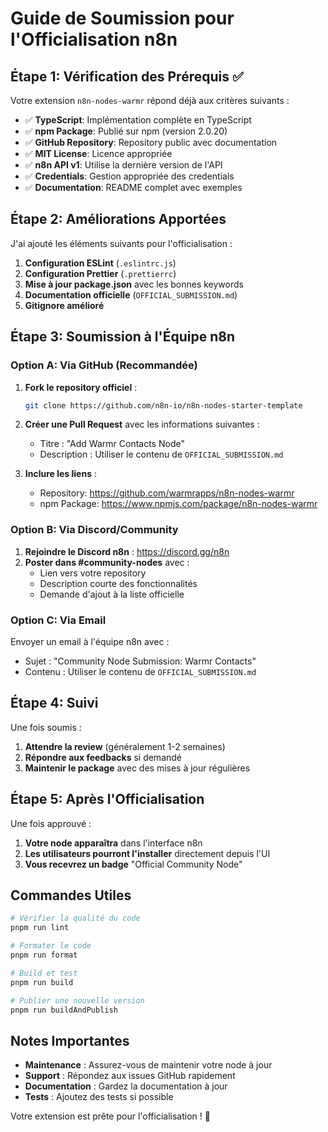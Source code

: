 # Guide de Soumission pour l'Officialisation n8n

## Étape 1: Vérification des Prérequis ✅

Votre extension `n8n-nodes-warmr` répond déjà aux critères suivants :

- ✅ **TypeScript**: Implémentation complète en TypeScript
- ✅ **npm Package**: Publié sur npm (version 2.0.20)
- ✅ **GitHub Repository**: Repository public avec documentation
- ✅ **MIT License**: Licence appropriée
- ✅ **n8n API v1**: Utilise la dernière version de l'API
- ✅ **Credentials**: Gestion appropriée des credentials
- ✅ **Documentation**: README complet avec exemples

## Étape 2: Améliorations Apportées

J'ai ajouté les éléments suivants pour l'officialisation :

1. **Configuration ESLint** (`.eslintrc.js`)
2. **Configuration Prettier** (`.prettierrc`)
3. **Mise à jour package.json** avec les bonnes keywords
4. **Documentation officielle** (`OFFICIAL_SUBMISSION.md`)
5. **Gitignore amélioré**

## Étape 3: Soumission à l'Équipe n8n

### Option A: Via GitHub (Recommandée)

1. **Fork le repository officiel** :
   ```bash
   git clone https://github.com/n8n-io/n8n-nodes-starter-template
   ```

2. **Créer une Pull Request** avec les informations suivantes :
   - Titre : "Add Warmr Contacts Node"
   - Description : Utiliser le contenu de `OFFICIAL_SUBMISSION.md`

3. **Inclure les liens** :
   - Repository: https://github.com/warmrapps/n8n-nodes-warmr
   - npm Package: https://www.npmjs.com/package/n8n-nodes-warmr

### Option B: Via Discord/Community

1. **Rejoindre le Discord n8n** : https://discord.gg/n8n
2. **Poster dans #community-nodes** avec :
   - Lien vers votre repository
   - Description courte des fonctionnalités
   - Demande d'ajout à la liste officielle

### Option C: Via Email

Envoyer un email à l'équipe n8n avec :
- Sujet : "Community Node Submission: Warmr Contacts"
- Contenu : Utiliser le contenu de `OFFICIAL_SUBMISSION.md`

## Étape 4: Suivi

Une fois soumis :

1. **Attendre la review** (généralement 1-2 semaines)
2. **Répondre aux feedbacks** si demandé
3. **Maintenir le package** avec des mises à jour régulières

## Étape 5: Après l'Officialisation

Une fois approuvé :

1. **Votre node apparaîtra** dans l'interface n8n
2. **Les utilisateurs pourront l'installer** directement depuis l'UI
3. **Vous recevrez un badge** "Official Community Node"

## Commandes Utiles

```bash
# Vérifier la qualité du code
pnpm run lint

# Formater le code
pnpm run format

# Build et test
pnpm run build

# Publier une nouvelle version
pnpm run buildAndPublish
```

## Notes Importantes

- **Maintenance** : Assurez-vous de maintenir votre node à jour
- **Support** : Répondez aux issues GitHub rapidement
- **Documentation** : Gardez la documentation à jour
- **Tests** : Ajoutez des tests si possible

Votre extension est prête pour l'officialisation ! 🚀 